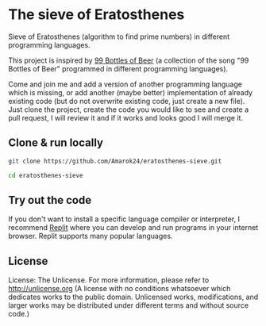 # The sieve of Eratosthenes
Sieve of Eratosthenes (algorithm to find prime numbers) in different programming languages.

This project is inspired by [99 Bottles of Beer](http://99-bottles-of-beer.net/) (a collection of the song "99 Bottles of Beer" programmed in different programming languages).

Come and join me and add a version of another programming language which is missing, or add another (maybe better) implementation of already existing code (but do not overwrite existing code, just create a new file). Just clone the project, create the code you would like to see and create a pull request, I will review it and if it works and looks good I will merge it.

## Clone & run locally

```sh
git clone https://github.com/Amarok24/eratosthenes-sieve.git

cd eratosthenes-sieve
```

## Try out the code
If you don't want to install a specific language compiler or interpreter, I recommend [Replit](https://replit.com/) where you can develop and run programs in your internet browser. Replit supports many popular languages.

## License

License: The Unlicense. For more information, please refer to http://unlicense.org
(A license with no conditions whatsoever which dedicates works to the public domain. Unlicensed works, modifications, and larger works may be distributed under different terms and without source code.)

